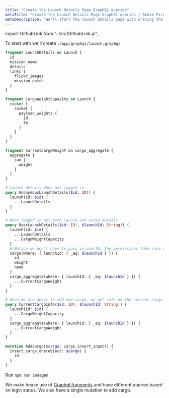 ```yaml
---
title: "Create the Launch Details Page GraphQL queries"
metaTitle: "Create the Launch Details Page GraphQL queries | Remix Firebase Hasura Tutorial"
metaDescription: "We'll start the launch details page with writing the GraphQL queries"
---
```


import GithubLink from "../src/GithubLink.js";

<GithubLink link="https://github.com/hasura/learn-graphql/blob/master/tutorials/frontend/remix-firebase/app-final/app/graphql/launch.graphql" text="launch.graphql" />

To start with we'll create `./app/graphql/launch.graphql`

```graphql
fragment LaunchDetails on Launch {
  id
  mission_name
  details
  links {
    flickr_images
    mission_patch
  }
}

fragment CargoWeightCapacity on Launch {
  rocket {
    rocket {
      payload_weights {
        id
        lb
      }
    }
  }
}

fragment CurrentCargoWeight on cargo_aggregate {
  aggregate {
    sum {
      weight
    }
  }
}

# Launch details when not logged in
query AnonymousLaunchDetails($id: ID!) {
  launch(id: $id) {
    ...LaunchDetails
  }
}

# When logged in get both launch and cargo details
query UserLaunchDetails($id: ID!, $launchId: String!) {
  launch(id: $id) {
    ...LaunchDetails
    ...CargoWeightCapacity
  }
  # Notice we don't have to pass in userId, the permissions take care of it
  cargo(where: { launchId: { _eq: $launchId } }) {
    id
    weight
    name
  }
  cargo_aggregate(where: { launchId: { _eq: $launchId } }) {
    ...CurrentCargoWeight
  }
}

# When we are about to add new cargo, we get info on the current cargo
query CurrentCargoInfo($id: ID!, $launchId: String!) {
  launch(id: $id) {
    ...CargoWeightCapacity
  }
  cargo_aggregate(where: { launchId: { _eq: $launchId } }) {
    ...CurrentCargoWeight
  }
}

mutation AddCargo($cargo: cargo_insert_input!) {
  insert_cargo_one(object: $cargo) {
    id
  }
}
```

Run `npm run codegen`

We make heavy use of [Graphql fragments](https://graphql.org/learn/queries/#fragments) and have different queries based on login status. We also have a single mutation to add cargo.
